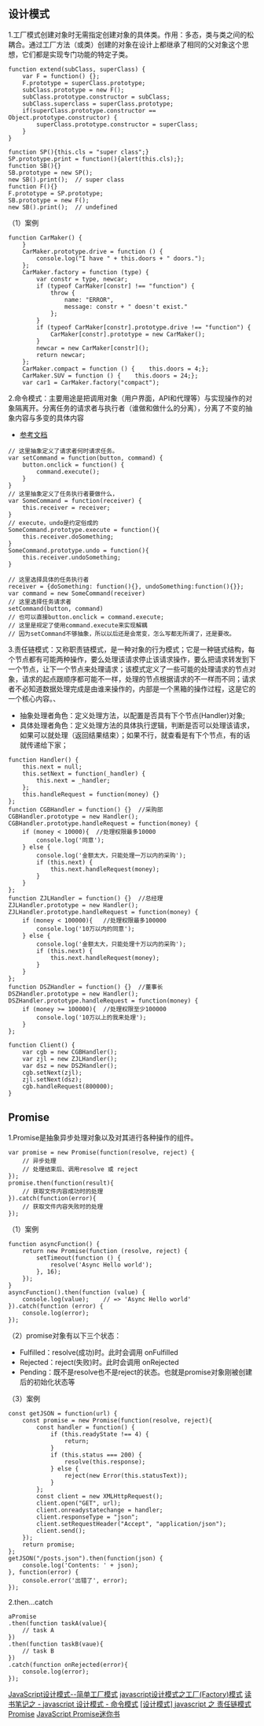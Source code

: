 ## 设计模式

1.工厂模式创建对象时无需指定创建对象的具体类。作用：多态，类与类之间的松耦合。通过工厂方法（或类）创建的对象在设计上都继承了相同的父对象这个思想，它们都是实现专门功能的特定子类。
```
function extend(subClass, superClass) {
    var F = function() {};
    F.prototype = superClass.prototype;
    subClass.prototype = new F();
    subClass.prototype.constructor = subClass;
    subClass.superclass = superClass.prototype;
    if(superClass.prototype.constructor == Object.prototype.constructor) {
        superClass.prototype.constructor = superClass;
    }
}

function SP(){this.cls = "super class";}   
SP.prototype.print = function(){alert(this.cls);};   
function SB(){}   
SB.prototype = new SP();   
new SB().print();  // super class
function F(){}   
F.prototype = SP.prototype;   
SB.prototype = new F();   
new SB().print();  // undefined
```

（1）案例
```
function CarMaker() {
    }
    CarMaker.prototype.drive = function () {
        console.log("I have " + this.doors + " doors.");
    };
    CarMaker.factory = function (type) {
        var constr = type, newcar;
        if (typeof CarMaker[constr] !== "function") {
            throw {
                name: "ERROR",
                message: constr + " doesn't exist."
            };
        }
        if (typeof CarMaker[constr].prototype.drive !== "function") {
            CarMaker[constr].prototype = new CarMaker();
        }
        newcar = new CarMaker[constr]();
        return newcar;
    };
    CarMaker.compact = function () {    this.doors = 4;};
    CarMaker.SUV = function () {    this.doors = 24;};
    var car1 = CarMaker.factory("compact");
```

2.命令模式：主要用途是把调用对象（用户界面，API和代理等）与实现操作的对象隔离开。分离任务的请求者与执行者（谁做和做什么的分离），分离了不变的抽象内容与多变的具体内容
-  [参考文档](https://www.jianshu.com/p/7fe95753ce0f)
```
// 这里抽象定义了请求者何时请求任务。
var setCommand = function(button, command) {
    button.onclick = function() {
        command.execute();
    }
}
// 这里抽象定义了任务执行者要做什么，
var SomeCommand = function(receiver) {
    this.receiver = receiver;
}
// execute，undo是约定俗成的
SomeCommand.prototype.execute = function(){
    this.receiver.doSomething;
}
SomeCommand.prototype.undo = function(){
    this.receiver.undoSomething;
}

// 这里选择具体的任务执行者
receiver = {doSomething: function(){}, undoSomething:function(){}};
var command = new SomeCommand(receiver)
// 这里选择任务请求者
setCommand(button, command)
// 也可以直接button.onclick = command.execute;
// 这里是规定了使用command.execute来实现解耦
// 因为setCommand不够抽象，所以以后还是会常变，怎么写都无所谓了，还是要改。
```

3.责任链模式：又称职责链模式，是一种对象的行为模式；它是一种链式结构，每个节点都有可能两种操作，要么处理该请求停止该请求操作，要么把请求转发到下一个节点，让下一个节点来处理请求；该模式定义了一些可能的处理请求的节点对象，请求的起点跟顺序都可能不一样，处理的节点根据请求的不一样而不同；请求者不必知道数据处理完成是由谁来操作的，内部是一个黑箱的操作过程，这是它的一个核心内容。、
-  抽象处理者角色：定义处理方法，以配置是否具有下个节点(Handler)对象;
-  具体处理者角色：定义处理方法的具体执行逻辑，判断是否可以处理该请求，如果可以就处理（返回结果结束）；如果不行，就查看是有下个节点，有的话就传递给下家；
```
function Handler() {
    this.next = null;
    this.setNext = function(_handler) {
        this.next = _handler;
    };
    this.handleRequest = function(money) {}
};
function CGBHandler = function() {}  //采购部
CGBHandler.prototype = new Handler();
CGBHandler.prototype.handleRequest = function(money) {
    if (money < 10000){  //处理权限最多10000
        console.log('同意');
    } else {
        console.log('金额太大，只能处理一万以内的采购');
        if (this.next) {
            this.next.handleRequest(money);
        }
    }
};
function ZJLHandler = function() {}  //总经理
ZJLHandler.prototype = new Handler();
ZJLHandler.prototype.handleRequest = function(money) {
    if (money < 100000){   //处理权限最多100000
        console.log('10万以内的同意');
    } else {
        console.log('金额太大，只能处理十万以内的采购');
        if (this.next) {
            this.next.handleRequest(money);
        }
    }
};
function DSZHandler = function() {}  //董事长
DSZHandler.prototype = new Handler();
DSZHandler.prototype.handleRequest = function(money) {
    if (money >= 100000){  //处理权限至少100000
        console.log('10万以上的我来处理');
    } 
};

function Client() {
    var cgb = new CGBHandler();
    var zjl = new ZJLHandler();
    var dsz = new DSZHandler();
    cgb.setNext(zjl);
    zjl.setNext(dsz);
    cgb.handleRequest(800000);
}
```

## Promise

1.Promise是抽象异步处理对象以及对其进行各种操作的组件。
```
var promise = new Promise(function(resolve, reject) {
    // 异步处理
    // 处理结束后、调用resolve 或 reject
});
promise.then(function(result){
    // 获取文件内容成功时的处理
}).catch(function(error){
    // 获取文件内容失败时的处理
});
```

（1）案例
```
function asyncFunction() {
    return new Promise(function (resolve, reject) {
        setTimeout(function () {
            resolve('Async Hello world');
        }, 16);
    });
}
asyncFunction().then(function (value) {
    console.log(value);    // => 'Async Hello world'
}).catch(function (error) {
    console.log(error);
});
```

（2）promise对象有以下三个状态：
- Fulfilled：resolve(成功)时。此时会调用 onFulfilled
- Rejected：reject(失败)时。此时会调用 onRejected
- Pending：既不是resolve也不是reject的状态。也就是promise对象刚被创建后的初始化状态等

（3）案例
```
const getJSON = function(url) {
    const promise = new Promise(function(resolve, reject){
        const handler = function() {
            if (this.readyState !== 4) {
                return;
            }
            if (this.status === 200) {
                resolve(this.response);
            } else {
                reject(new Error(this.statusText));
            }
        };
        const client = new XMLHttpRequest();
        client.open("GET", url);
        client.onreadystatechange = handler;
        client.responseType = "json";
        client.setRequestHeader("Accept", "application/json");
        client.send();
    });
    return promise;
};
getJSON("/posts.json").then(function(json) {
    console.log('Contents: ' + json);
}, function(error) {
    console.error('出错了', error);
});
```

2.then...catch
```
aPromise
.then(function taskA(value){
    // task A
})
.then(function taskB(vaue){
    // task B
})
.catch(function onRejected(error){
    console.log(error);
});
```


[JavaScript设计模式--简单工厂模式](https://www.cnblogs.com/bfwbfw/p/7661020.html)
[javascript设计模式之工厂(Factory)模式](https://blog.csdn.net/vuturn/article/details/47955811)
[读书笔记之 - javascript 设计模式 - 命令模式](https://www.cnblogs.com/mrsai/p/3954072.html)
[[设计模式] javascript 之 责任链模式](https://www.cnblogs.com/editor/p/5679552.html)
[Promise](https://www.liaoxuefeng.com/wiki/1022910821149312/1023024413276544)
[JavaScript Promise迷你书](http://liubin.org/promises-book/)
